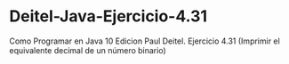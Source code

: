 # Deitel-Java-Ejercicio-4.31
Como Programar en Java 10 Edicion Paul Deitel. Ejercicio 4.31 (Imprimir el equivalente decimal de un número binario)
